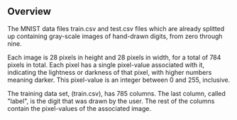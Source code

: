 
## Overview
The MNIST data files train.csv and test.csv files which are already splitted up containing gray-scale images of hand-drawn digits, from zero through nine.

Each image is 28 pixels in height and 28 pixels in width, for a total of 784 pixels in total. Each pixel has a single pixel-value associated with it, indicating the lightness or darkness of that pixel, with higher numbers meaning darker. This pixel-value is an integer between 0 and 255, inclusive.

The training data set, (train.csv), has 785 columns. The last column, called "label", is the digit that was drawn by the user. The rest of the columns contain the pixel-values of the associated image.
